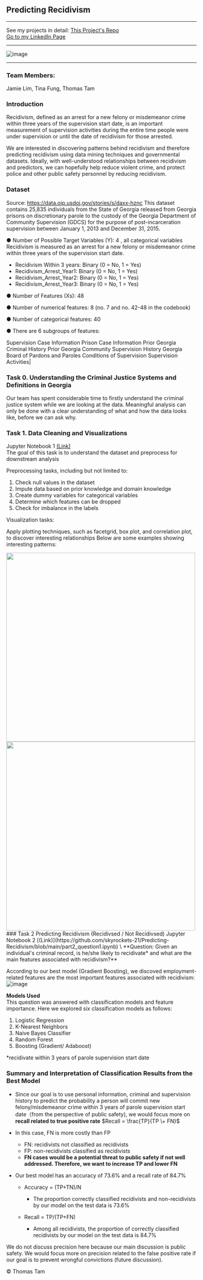 ## Predicting Recidivism

---

See my projects in detail:
[This Project's Repo](https://github.com/skyrockets-21/Predicting-Recidivism/) \
[Go to my LinkedIn Page](https://www.linkedin.com/in/thomasyctam/) 

---
![image](https://user-images.githubusercontent.com/22537687/152667377-b2c071fb-1f93-477b-bb03-bcc426a277a1.png)

---

### Team Members:
Jamie Lim, Tina Fung, Thomas Tam 

### Introduction
Recidivism, defined as an arrest for a new felony or misdemeanor crime within three
years of the supervision start date, is an important measurement of supervision activities during
the entire time people were under supervision or until the date of recidivism for those arrested.

We are interested in discovering patterns behind recidivism and therefore predicting
recidivism using data mining techniques and governmental datasets. Ideally, with well-understood relationships between recidivism and predictors, we can
hopefully help reduce violent crime, and protect police and other public safety personnel by
reducing recidivism.

### Dataset
Source: https://data.ojp.usdoj.gov/stories/s/daxx-hznc
This dataset contains 25,835 individuals from the State of Georgia released from Georgia prisons on discretionary parole to the custody of the Georgia Department of Community Supervision (GDCS) for the purpose of post-incarceration supervision between January 1, 2013 and December 31, 2015.

● Number of Possible Target Variables (Y): 4 , all categorical variables Recidivism is measured as an arrest for a new felony or misdemeanor crime within three years of the supervision start date. 

- Recidivism Within 3 years: Binary (0 = No, 1 = Yes) 
- Recidivism_Arrest_Year1: Binary (0 = No, 1 = Yes) 
- Recidivism_Arrest_Year2: Binary (0 = No, 1 = Yes) 
- Recidivism_Arrest_Year3: Binary (0 = No, 1 = Yes)

● Number of Features (Xs): 48

● Number of numerical features: 8 (no. 7 and no. 42-48 in the codebook)

● Number of categorical features: 40

● There are 6 subgroups of features:

Supervision Case Information
Prison Case Information
Prior Georgia Criminal History
Prior Georgia Community Supervision History
Georgia Board of Pardons and Paroles Conditions of Supervision
Supervision Activities|
### Task 0. Understanding the Criminal Justice Systems and Definitions in Georgia
Our team has spent considerable time to firstly understand the criminal justice system while we are looking at the data. Meaningful analysis can only be done with a clear understanding of what and how the data looks like, before we can ask why.

### Task 1. Data Cleaning and Visualizations 
Jupyter Notebook 1 [(Link)](https://github.com/skyrockets-21/Predicting-Recidivism/blob/main/part1_intro%2Bdata_cleaning.ipynb) \
The goal of this task is to understand the dataset and preprocess for downstream analysis

Preprocessing tasks, including but not limited to:
1. Check null values in the dataset
2. Impute data based on prior knowledge and domain knowledge
3. Create dummy variables for categorical variables
4. Determine which features can be dropped
5. Check for imbalance in the labels

Visualization tasks:

Apply plotting techniques, such as facetgrid, box plot, and correlation plot, to discover interesting relationships 
Below are some examples showing interesting patterns:
<div>
<img src="https://user-images.githubusercontent.com/22537687/162011184-c63a1a6c-fa7a-4bcb-8e68-028ef1e935c7.png" width="500"/>
</div>
<div>
<img src="https://user-images.githubusercontent.com/22537687/162010681-1b93b24c-e7a4-4508-ab25-964bc940df27.png)"
width="500"/>
### Task 2 Predicting Recidivism (Recidivsed / Not Recidivsed)
Jupyter Notebook 2 [(Link)](https://github.com/skyrockets-21/Predicting-Recidivism/blob/main/part2_question1.ipynb) \
**Question: Given an individual's criminal record, is he/she likely to recidivate* and what are the main features associated with recidivism?**

According to our best model (Gradient Boosting), we discoved employment-related features are the most important features associated with recidivism:
![image](https://user-images.githubusercontent.com/22537687/152690636-10315cd1-b12f-4d96-9689-e6ffe48e5d22.png)

**Models Used** \
This question was answered with classification models and feature importance. Here we explored six classification models as follows:

1. Logistic Regression
2. K-Nearest Neighbors
3. Naive Bayes Classifier
4. Random Forest
5. Boosting (Gradient/ Adaboost)

\*recidivate within 3 years of parole supervision start date

### Summary and Interpretation of Classification Results from the Best Model
- Since our goal is to use personal information, criminal and supervision history to predict the probability a person will commit new felony/misdemeanor crime within 3 years of parole supervision start date（from the perspective of public safety), we would focus more on **recall related to true positive rate** $Recall = \frac{TP}{TP \+ FN}$


- In this case, FN is more costly than FP
    - FN: recidivists not classified as recidivists
    - FP: non-recidivists classified as recidivists
    - **FN cases would be a potential threat to public safety if not well addressed. Therefore, we want to increase TP and lower FN**


- Our best model has an accuracy of 73.6% and a recall rate of 84.7%

    - Accuracy = (TP+TN)/N
        - The proportion correctly classified recidivists and non-recidivists by our model on the test data is 73.6% 

    - Recall = TP/(TP+FN)
        - Among all recidivists, the proportion of correctly classified recidivists by our model on the test data is 84.7%

We do not discuss precision here because our main discussion is public safety. We would focus more on precision related to the false positive rate if our goal is to prevent wrongful convictions (future discussion).

&copy; Thomas Tam
